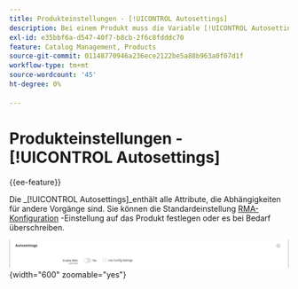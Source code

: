 ```yaml
---
title: Produkteinstellungen - [!UICONTROL Autosettings]
description: Bei einem Produkt muss die Variable [!UICONTROL Autosettings] definieren die Attribute, die Abhängigkeiten für andere Vorgänge sind.
exl-id: e35bbf6a-d547-40f7-b8cb-2f6c8fdddc70
feature: Catalog Management, Products
source-git-commit: 01148770946a236ece2122be5a88b963a0f07d1f
workflow-type: tm+mt
source-wordcount: '45'
ht-degree: 0%

---
```


# Produkteinstellungen - [!UICONTROL Autosettings]

{{ee-feature}}

Die _[!UICONTROL Autosettings]_enthält alle Attribute, die Abhängigkeiten für andere Vorgänge sind. Sie können die Standardeinstellung [RMA-Konfiguration](../stores-purchase/rma-configure.md) -Einstellung auf das Produkt festlegen oder es bei Bedarf überschreiben.

![Autosettings](./assets/product-autosettings.png){width="600" zoomable="yes"}
